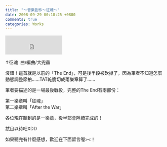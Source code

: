 ```yaml
---
title: "～音樂創作～征魂～"
date: 2008-09-29 00:18:25 +0800
comments: true
categories: Works
---
```

<p><iframe marginwidth="0" marginheight="0" src="http://vlog.xuite.net/vlog/guest/external.php?media_id=NXVwZnpMLTE0NTkwMzcuZmx2&amp;pt=2&amp;ar=1&amp;as=1&amp;pw=180" scrolling="no" width="180" frameborder="0" height="60"></iframe></p><p>&uarr;征魂&nbsp; 曲/編曲/大兜蟲</p><p>沒錯！這首就是以前的「The End」，可是後半段被砍掉了，因為筆者不知道怎麼動態調整節拍......TAT乾脆切成兩樂章算了......</p><p>筆者要描述的是一場最後戰役，完整的The End有兩部份：</p><p>第一樂章叫「征魂」<br />第二樂章叫「After the War」</p><p>各位現在聽到的是一樂章，後半部會陸續完成的！</p><p>拭目以待吧XDD</p><p>如果聽完有什麼感想，歡迎在下面留言喔&gt;&lt;！</p>
